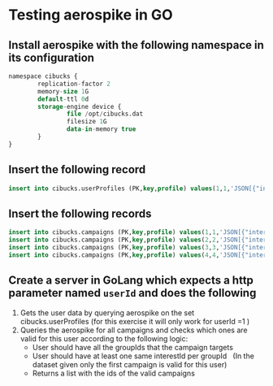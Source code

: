# Testing aerospike in GO

## Install aerospike with the following namespace in its configuration

```SQL
namespace cibucks {
        replication-factor 2
        memory-size 1G
        default-ttl 0d
        storage-engine device {
                file /opt/cibucks.dat
                filesize 1G
                data-in-memory true
        }
}
```

## Insert the following record

```SQL
insert into cibucks.userProfiles (PK,key,profile) values(1,1,'JSON[{"interestIds":[1, 2], "groupId":1}, {"interestIds":[3], "groupId":2}]')
```

## Insert the following records

```SQL
insert into cibucks.campaigns (PK,key,profile) values(1,1,'JSON[{"interestIds":[1, 2], "groupId":1}, {"interestIds":[3], "groupId":2}]')
insert into cibucks.campaigns (PK,key,profile) values(2,2,'JSON[{"interestIds":[11, 21], "groupId":22}, {"interestIds":[3, 45, 32], "groupId":3}]')
insert into cibucks.campaigns (PK,key,profile) values(3,3,'JSON[{"interestIds":[23], "groupId":1}, {"interestIds":[3], "groupId":2}]')
insert into cibucks.campaigns (PK,key,profile) values(4,4,'JSON[{"interestIds":[1, 2], "groupId":1}, {"interestIds":[4,5], "groupId":2}]')
```

## Create a server in GoLang which expects a http parameter named ```userId``` and does the following

1. Gets the user data by querying aerospike on the set cibucks.userProfiles (for this exercise it will only work for userId =1 )
2. Queries the aerospike for all campaigns and checks which ones are valid for this user according to the following logic:
   * User should have all the groupIds that the campaign targets
   * User should have at least one same interestId per groupId   (In the dataset given only the first campaign is valid for this user)
   * Returns a list with the ids of the valid campaigns
